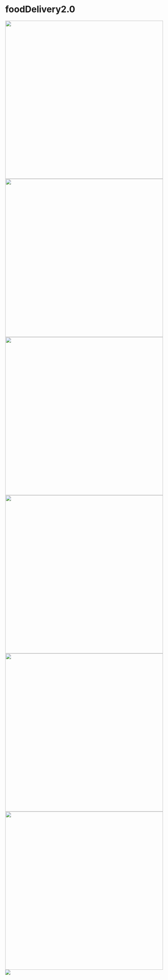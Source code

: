 # foodDelivery2.0
<img src="https://i.imgur.com/q3mwtAg.png" height= "500px" > </img>
<img src="https://i.imgur.com/1gzumEM.png" height= "500px" > </img>
<img src="https://i.imgur.com/WJgEP1o.png" height="500px"> </img>
<img src="https://i.imgur.com/0b7kqpK.png" height="500px" />
<img src="https://i.imgur.com/0lJpqVl.png" height="500px" />
<img src = "https://i.imgur.com/j7O5Y0S.png" height = "500px" />
<img src="https://i.imgur.com/jJr7WT0.png" />
